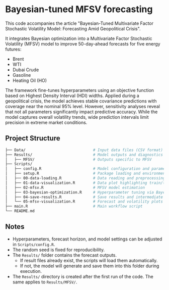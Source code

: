 # Bayesian-tuned MFSV forecasting
This code accompanies the article "Bayesian-Tuned Multivariate Factor Stochastic Volatility Model: Forecasting Amid Geopolitical Crisis".

It integrates Bayesian optimization into a Multivariate Factor Stochastic Volatility (MFSV) model to improve 50-day-ahead forecasts for five energy futures:
+ Brent
+ WTI
+ Dubai Crude
+ Gasoline
+ Heating Oil (HO)

The framework fine-tunes hyperparameters using an objective function based on Highest Density Interval (HDI) widths. Applied during a geopolitical crisis, the model achieves stable covariance predictions with coverage near the nominal 95% level. However, sensitivity analyses reveal that not all parameters significantly impact predictive accuracy. While the model captures overall volatility trends, wide prediction intervals limit precision in extreme market conditions.


## Project Structure
```bash
├── Data/                              # Input data files (CSV format)                    
├── Results/                           # Model outputs and diagnostics
│   ├── MFSV/                          # Outputs specific to MFSV
├── Scripts/
│   ├── config.R                       # Model configuration and parameters               
│   ├── setup.R                        # Package loading and environment setup          
│   ├── 00-data-loading.R              # Data reading and preprocessing
│   ├── 01-data-visualization.R        # Data plot highlighting train/test
│   ├── 02-mfsv.R                      # MFSV model estimation  
│   ├── 03-bayesian-optimization.R     # Hyperparameter tuning via Bayesian Optimization
│   ├── 04-save-results.R              # Save results and intermediate outputs   
│   └── 05-mfsv-visualization.R        # Forecast and volatility plots
├── main.R                             # Main workflow script                   
└── README.md     
```

## Notes
+ Hyperparameters, forecast horizon, and model settings can be adjusted in `Scripts/config.R`.
+ The random seed is fixed for reproducibility.
+ The `Results/` folder contains the forecast outputs.
  + If result files already exist, the scripts will load them automatically.
  + If not, the model will generate and save them into this folder during execution.
+ The `Results/` directory is created after the first run of the code. The same applies to `Results/MFSV/`.
